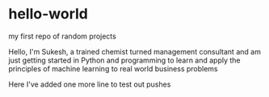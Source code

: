 # hello-world
my first repo of random projects 

Hello, 
I'm Sukesh, a trained chemist turned management consultant and am just getting started in Python and programming to learn and apply the principles of machine learning to real world business problems

Here I've added one more line to test out pushes
 